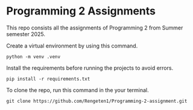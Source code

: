 # Programming 2 Assignments
This repo consists all the assignments of Programming 2 from Summer semester 2025.


Create a virtual environment by using this command.
```
python -m venv .venv
```

Install the requirements before running the projects to avoid errors.
```
pip install -r requirements.txt
```

To clone the repo, run this command in the your terminal.

```
git clone https://github.com/Rengeten1/Programming-2-assignment.git
```
